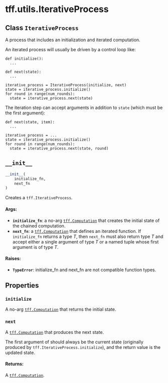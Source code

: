 <div itemscope itemtype="http://developers.google.com/ReferenceObject">
<meta itemprop="name" content="tff.utils.IterativeProcess" />
<meta itemprop="path" content="Stable" />
<meta itemprop="property" content="initialize"/>
<meta itemprop="property" content="next"/>
<meta itemprop="property" content="__init__"/>
</div>

# tff.utils.IterativeProcess

## Class `IterativeProcess`



A process that includes an initialization and iterated computation.

An iterated process will usually be driven by a control loop like:

```
def initialize():
  ...

def next(state):
  ...

iterative_process = IterativeProcess(initialize, next)
state = iterative_process.initialize()
for round in range(num_rounds):
  state = iterative_process.next(state)
```

The iteration step can accept arguments in addition to `state` (which must be
the first argument):

```
def next(state, item):
  ...

iterative_process = ...
state = iterative_process.initialize()
for round in range(num_rounds):
  state = iterative_process.next(state, round)
```

<h2 id="__init__"><code>__init__</code></h2>

``` python
__init__(
    initialize_fn,
    next_fn
)
```

Creates a `tff.IterativeProcess`.

#### Args:

* <b>`initialize_fn`</b>: a no-arg <a href="../../tff/Computation.md"><code>tff.Computation</code></a> that creates the initial state
    of the chained computation.
* <b>`next_fn`</b>: a <a href="../../tff/Computation.md"><code>tff.Computation</code></a> that defines an iterated function. If
    `initialize_fn` returns a type _T_, then `next_fn` must also return type
    _T_ and accept either a single argument of type _T_ or a named tuple
    whose first argument is of type _T_.


#### Raises:

* <b>`TypeError`</b>: initialize_fn and next_fn are not compatible function types.



## Properties

<h3 id="initialize"><code>initialize</code></h3>

A no-arg <a href="../../tff/Computation.md"><code>tff.Computation</code></a> that returns the initial state.

<h3 id="next"><code>next</code></h3>

A <a href="../../tff/Computation.md"><code>tff.Computation</code></a> that produces the next state.

The first argument of should always be the current state (originally
produced by `tff.IterativeProcess.initialize`), and the return value is the
updated state.

#### Returns:

A <a href="../../tff/Computation.md"><code>tff.Computation</code></a>.



